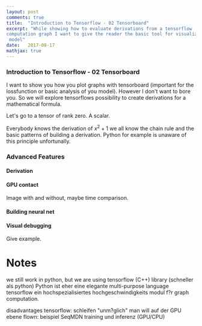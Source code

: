 ```yaml
---
layout: post
comments: true
title:  "Introduction to Tensorflow - 02 Tensorboard"
excerpt: "While showing how to evaluate derivations from a tensorflow 
computation graph I want to give the reader the basic tool for visualizing a
 model"
date:   2017-08-17
mathjax: true
---
```


### Introduction to Tensorflow - 02 Tensorboard
I want to show you how you plot graphs with tensorboard (important for the 
lossfunction or basic analysis of you model). However I don't want to bore 
you. So we will explore tensorflows possibility to create derivations for a 
mathematical formula.

Let's go to a tensor of rank zero. A scalar.

Everybody knows the derivation of $x ^{2} + 1$ we all know the chain rule and 
the basic patterns of building a derivation. Python for example is unaware 
of this principle unfortunally.


### Advanced Features
#### Derivation
#### GPU contact
Image with and without, maybe time comparison.
#### Building neural net
#### Visual debugging
Give example.

# Notes
we still work in python, but we are using tensorflow (C++) library (schneller
als python) Python ist eher eine elegante multi-purpose language tensorflow 
ein hochspezialisiertes hochgeschwindigkeits modul f?r graph computation.


disadvantages tensorflow: schleifen "unm?glich" man will auf der GPU ebene
flown: beispiel SeqMDN training und inferenz (GPU/CPU)